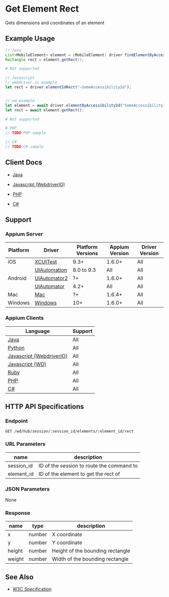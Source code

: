 # Get Element Rect

Gets dimensions and coordinates of an element
## Example Usage

```java
// Java
List<MobileElement> element = (MobileElement) driver.findElementByAccessibilityId("SomeAccessibilityID");
Rectangle rect = element.getRect();

```

```python
# Not supported
```

```javascript
// Javascript
// webdriver.io example
let rect = driver.elementIdRect("~SomeAccessibilityId");


// wd example
let element = await driver.elementByAccessibilityId("SomeAccessibilityID");
let rect = await element.getRect();

```

```ruby
# Not supported
```

```php
# PHP
// TODO PHP sample

```

```csharp
// C#
// TODO C# sample

```



## Client Docs

 * [Java](https://seleniumhq.github.io/selenium/docs/api/java/org/openqa/selenium/WebElement.html#getRect--) 

 * [Javascript (WebdriverIO)](http://webdriver.io/api/protocol/elementIdRect.html) 


 * [PHP](https://github.com/appium/php-client/) 
 * [C#](https://github.com/appium/appium-dotnet-driver/) 

## Support

### Appium Server

|Platform|Driver|Platform Versions|Appium Version|Driver Version|
|--------|----------------|------|--------------|--------------|
| iOS | [XCUITest](/docs/en/drivers/ios-xcuitest.md) | 9.3+ | 1.6.0+ | All |
|  | [UIAutomation](/docs/en/drivers/ios-uiautomation.md) | 8.0 to 9.3 | All | All |
| Android | [UiAutomator2](/docs/en/drivers/android-uiautomator2.md) | ?+ | 1.6.0+ | All |
|  | [UiAutomator](/docs/en/drivers/android-uiautomator.md) | 4.2+ | All | All |
| Mac | [Mac](/docs/en/drivers/mac.md) | ?+ | 1.6.4+ | All |
| Windows | [Windows](/docs/en/drivers/windows.md) | 10+ | 1.6.0+ | All |

### Appium Clients 

|Language|Support|
|--------|-------|
|[Java](https://github.com/appium/java-client/releases/latest)| All |
|[Python](https://github.com/appium/python-client/releases/latest)| All |
|[Javascript (WebdriverIO)](http://webdriver.io/index.html)| All |
|[Javascript (WD)](https://github.com/admc/wd/releases/latest)| All |
|[Ruby](https://github.com/appium/ruby_lib/releases/latest)| All |
|[PHP](https://github.com/appium/php-client/releases/latest)| All |
|[C#](https://github.com/appium/appium-dotnet-driver/releases/latest)| All |

## HTTP API Specifications

### Endpoint

`GET /wd/hub/session/:session_id/elements/:element_id/rect`

### URL Parameters

|name|description|
|----|-----------|
|session_id|ID of the session to route the command to|
|element_id|ID of the element to get the rect of|

### JSON Parameters

None

### Response

|name|type|description|
|----|----|-----------|
| x | number | X coordinate |
| y | number | Y coordinate |
| height | number | Height of the bounding rectangle |
| weight | number | Width of the bounding rectangle |

## See Also

* [W3C Specification](https://www.w3.org/TR/webdriver/#dfn-get-element-rect)
